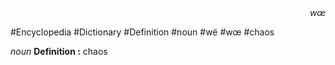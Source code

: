 
<div align="right"><i>wœ</i></div>

#Encyclopedia #Dictionary #Definition #noun #wë #wœ #chaos

*noun*
**Definition :** chaos